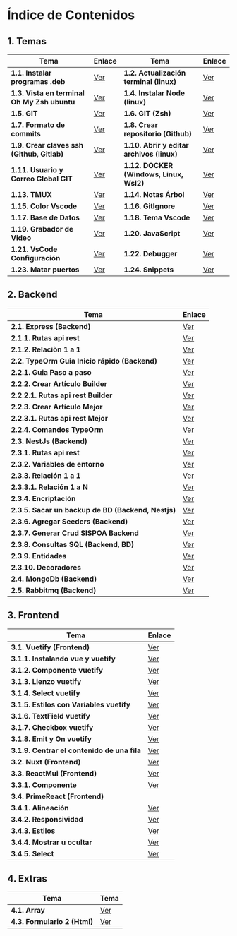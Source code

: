 # Índice de Contenidos

## 1. Temas

| Tema | Enlace | Tema | Enlace |
|------|--------|------|--------|
| **1.1. Instalar programas .deb** | [Ver](/1inicio/1-instalarTipoDeb.md) | **1.2. Actualización terminal (linux)** | [Ver](/1inicio/2-actualizarSistema.md) |
| **1.3. Vista en terminal Oh My Zsh ubuntu** | [Ver](/1inicio/3-ZSHeInstalarPowerlevel10k.md) | **1.4. Instalar Node (linux)** | [Ver](/1inicio/4-node.md) |
| **1.5. GIT** | [Ver](/1inicio/5-git.md) | **1.6. GIT (Zsh)** | [Ver](/1inicio/6-gitAbreviado.md) |
| **1.7. Formato de commits** | [Ver](/1inicio/7-commit.md) | **1.8. Crear repositorio (Github)** | [Ver](/1inicio/8-repositorio.md) |
| **1.9. Crear claves ssh (Github, Gitlab)** | [Ver](/1inicio/9-clavesSshLinuxWindowsWsl2.md) | **1.10. Abrir y editar archivos (linux)** | [Ver](/1inicio/10-abrirYEditarArchivosSistema.md) |
| **1.11. Usuario y Correo Global GIT** | [Ver](/1inicio/11-agregarConfigUsserEmail.md) | **1.12. DOCKER (Windows, Linux, Wsl2)** | [Ver](/1inicio/12-docker.md) |
| **1.13. TMUX** | [Ver](/1inicio/13-tmux.md) | **1.14. Notas Árbol** | [Ver](/1inicio/14-todo-tree.md) |
| **1.15. Color Vscode** | [Ver](/1inicio/15-peacock.md) | **1.16. GitIgnore** | [Ver](/1inicio/16-gitignore.md) |
| **1.17. Base de Datos** | [Ver](/1inicio/17-postgresql.md) | **1.18. Tema Vscode** | [Ver](/1inicio/18-temas.md) |
| **1.19. Grabador de Video** | [Ver](/1inicio/19-Kasan.md) | **1.20. JavaScript** | [Ver](/1inicio/20-javaScript/readme.md) |
| **1.21. VsCode Configuración** | [Ver](/6archivos/perfil/21-vscode-config.md) | **1.22. Debugger** | [Ver](/1inicio/22-debugger.md) |
| **1.23. Matar puertos** | [Ver](/1inicio/23-matarPuertos.md) | **1.24. Snippets** | [Ver](/1inicio/24-snippets.md)|

## 2. Backend

| Tema | Enlace |
|------|--------|
| **2.1. Express (Backend)** | [Ver](https://github.com/xixay/articulo-repositorio-express-backend/blob/main/documentacion/1-articulo.md) |
| **2.1.1. Rutas api rest** | [Ver](https://github.com/xixay/articulo-repositorio-express-backend/blob/main/documentacion/1.1-articuloRutas.md) |
| **2.1.2. Relaciòn 1 a 1** | [Ver](https://github.com/xixay/articulo-repositorio-express-backend/blob/main/documentacion/1.2-relacion_1_a_1.md) |
| **2.2. TypeOrm Guia Inicio rápido (Backend)** | [Ver](https://github.com/xixay/articulo-repositorio-typeOrm-backend/blob/main/documentacion/1-inicioRapido.md) |
| **2.2.1. Guia Paso a paso** | [Ver](https://github.com/xixay/articulo-repositorio-typeOrm-backend/blob/main/documentacion/2-pasoAPaso.md) |
| **2.2.2. Crear Artículo Builder** | [Ver](https://github.com/xixay/articulo-repositorio-typeOrm-backend/blob/main/documentacion/3-articuloBuilder.md) |
| **2.2.2.1. Rutas api rest Builder** | [Ver](https://github.com/xixay/articulo-repositorio-typeOrm-backend/blob/main/documentacion/3.1-articuloRutasBuilder.md) |
| **2.2.3. Crear Artículo Mejor** | [Ver](https://github.com/xixay/articulo-repositorio-typeOrm-backend/blob/main/documentacion/4-articulo.md) |
| **2.2.3.1. Rutas api rest Mejor** | [Ver]([/2backend/typeorm/4.1-articuloRutas.md](https://github.com/xixay/articulo-repositorio-typeOrm-backend/blob/main/documentacion/4.1-articuloRutas.md)) |
| **2.2.4. Comandos TypeOrm** | [Ver](https://github.com/xixay/articulo-repositorio-typeOrm-backend/blob/main/documentacion/5-comandosTypeOrm.md) |
| **2.3. NestJs (Backend)** | [Ver](/2backend/nestJs/1-articulo.md) |
| **2.3.1. Rutas api rest** | [Ver](/2backend/nestJs/1.1-articuloRutas.md) |
| **2.3.2. Variables de entorno** | [Ver](/2backend/nestJs/1.2-Env.md) |
| **2.3.3. Relación 1 a 1** | [Ver](/2backend/nestJs/1.3-relacion_1_a_1.md) |
| **2.3.3.1. Relación 1 a N** | [Ver](/2backend/nestJs/1.3.1-relacion_1_a_N.md) |
| **2.3.4. Encriptación** | [Ver](/2backend/nestJs/1.4-encriptadoBackendNestJS.md) |
| **2.3.5. Sacar un backup de BD (Backend, Nestjs)** | [Ver](/2backend/nestJs/1.5-backupBD.md) |
| **2.3.6. Agregar Seeders (Backend)** | [Ver](/2backend/nestJs/1.6-seeders.md) |
| **2.3.7. Generar Crud SISPOA Backend** | [Ver](/2backend/nestJs/1.7-generarCrudsoloSispoa.md) |
| **2.3.8. Consultas SQL (Backend, BD)** | [Ver](/2backend/nestJs/1.8-consultaSqlBackend.md) |
| **2.3.9. Entidades** | [Ver](/2backend/nestJs/1.9-entidad.md) |
| **2.3.10. Decoradores** | [Ver](/2backend/nestJs/1.10-decoradores.md) |
| **2.4. MongoDb (Backend)** | [Ver](/2backend/monodb/1-mongodb.md) |
| **2.5. Rabbitmq (Backend)** | [Ver](/2backend/rabbitmq/1-rabbit.md) |

## 3. Frontend

| Tema | Enlace |
|------|--------|
| **3.1. Vuetify (Frontend)** | [Ver](/3frontend/vuetify/1-vuetify.md) |
| **3.1.1. Instalando vue y vuetify** | [Ver](/3frontend/vuetify/1.1-instalar.md) |
| **3.1.2. Componente vuetify** | [Ver](/3frontend/vuetify/1.2-componente.md) |
| **3.1.3. Lienzo vuetify** | [Ver](/3frontend/vuetify/1.3-lienzo.md) |
| **3.1.4. Select vuetify** | [Ver](/3frontend/vuetify/1.4-select.md) |
| **3.1.5. Estilos con Variables vuetify** | [Ver](/3frontend/vuetify/1.5-estilos%20como%20variables.md) |
| **3.1.6. TextField vuetify** | [Ver](/3frontend/vuetify/1.6-textField.md) |
| **3.1.7. Checkbox vuetify** | [Ver](/3frontend/vuetify/1.7-checkBox.md) |
| **3.1.8. Emit y On vuetify** | [Ver](/3frontend/vuetify/1.8-emitYOn.md) |
| **3.1.9. Centrar el contenido de una fila** | [Ver](/3frontend/vuetify/1.9-centrarFila.md) |
| **3.2. Nuxt (Frontend)** | [Ver](/3frontend/vuetify/2-nuxt.md) |
| **3.3. ReactMui (Frontend)** | [Ver](/3frontend/reactMui/1-reactMui.md) |
| **3.3.1. Componente** | [Ver](/3frontend/reactMui/1.1-componente.md) |
| **3.4. PrimeReact (Frontend)** | |
| **3.4.1. Alineación** | [Ver](/3frontend/primereact/1.1alineaciones.md) |
| **3.4.2. Responsividad** | [Ver](/3frontend/primereact/1.2responsivo.md) |
| **3.4.3. Estilos** | [Ver](/3frontend/primereact/1.3estilos.md) |
| **3.4.4. Mostrar u ocultar** | [Ver](/3frontend/primereact/1.4-visibilidad.md) |
| **3.4.5. Select** | [Ver](/3frontend/primereact/1.5-select.md) |

## 4. Extras

| Tema | Tema |
|------|------|
| **4.1. Array** | [Ver](/4utilitarios/1-array.md) | **4.2. Formulario (Html)** | [Ver](/4utilitarios/2-formularioHtml.md) |
| **4.3. Formulario 2 (Html)** | [Ver](/4utilitarios/3-formularioHtml2.md) | | |

